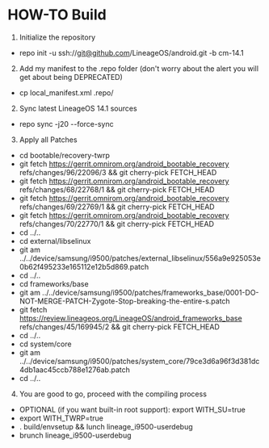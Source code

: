# HOW-TO Build

1) Initialize the repository

- repo init -u ssh://git@github.com/LineageOS/android.git -b cm-14.1

2) Add my manifest to the .repo folder (don't worry about the alert you will get about being DEPRECATED)

- cp local_manifest.xml .repo/

2) Sync latest LineageOS 14.1 sources

- repo sync -j20 --force-sync

3) Apply all Patches

- cd bootable/recovery-twrp
- git fetch https://gerrit.omnirom.org/android_bootable_recovery refs/changes/96/22096/3 && git cherry-pick FETCH_HEAD
- git fetch https://gerrit.omnirom.org/android_bootable_recovery refs/changes/68/22768/1 && git cherry-pick FETCH_HEAD
- git fetch https://gerrit.omnirom.org/android_bootable_recovery refs/changes/69/22769/1 && git cherry-pick FETCH_HEAD
- git fetch https://gerrit.omnirom.org/android_bootable_recovery refs/changes/70/22770/1 && git cherry-pick FETCH_HEAD
- cd ../..
- cd external/libselinux
- git am ../../device/samsung/i9500/patches/external_libselinux/556a9e925053e0b62f495233e165112e12b5d869.patch
- cd ../..
- cd frameworks/base
- git am ../../device/samsung/i9500/patches/frameworks_base/0001-DO-NOT-MERGE-PATCH-Zygote-Stop-breaking-the-entire-s.patch
- git fetch https://review.lineageos.org/LineageOS/android_frameworks_base refs/changes/45/169945/2 && git cherry-pick FETCH_HEAD
- cd ../..
- cd system/core
- git am ../../device/samsung/i9500/patches/system_core/79ce3d6a96f3d381dc4db1aac45ccb788e1276ab.patch
- cd ../..

4) You are good to go, proceed with the compiling process

- OPTIONAL (if you want built-in root support): export WITH_SU=true
- export WITH_TWRP=true
- . build/envsetup && lunch lineage_i9500-userdebug
- brunch lineage_i9500-userdebug
